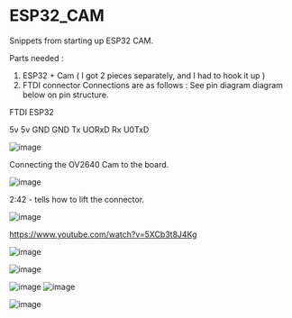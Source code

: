 # ESP32_CAM
Snippets from starting up ESP32 CAM. 

Parts needed :

1. ESP32 + Cam  ( I got 2 pieces separately, and I had to hook it up )
2. FTDI connector
Connections are as follows : See pin diagram diagram below on pin structure.

FTDI    ESP32

5v        5v
GND       GND
Tx        UORxD
Rx        U0TxD

![image](https://user-images.githubusercontent.com/14288989/133599732-61434002-5f70-427c-95b9-61a043aa9bf2.png)


Connecting the OV2640 Cam to the board.

![image](https://user-images.githubusercontent.com/14288989/133601044-65aef107-2eba-4168-bdfd-402c56ad121c.png)

2:42 - tells how to lift the connector.

![image](https://user-images.githubusercontent.com/14288989/133601171-6410c6a1-3197-47d4-89e6-f5a49b4be11b.png)

https://www.youtube.com/watch?v=5XCb3t8J4Kg

![image](https://user-images.githubusercontent.com/14288989/133598895-ceae517a-40ea-4b57-8def-ae37d618876f.png)



![image](https://user-images.githubusercontent.com/14288989/133598973-7c7e27a0-d585-40b1-b855-559185748d6e.png)

![image](https://user-images.githubusercontent.com/14288989/133601776-66c20307-e6f1-4baa-8e52-c331e9c62243.png)
![image](https://user-images.githubusercontent.com/14288989/133601882-2266dc5e-b101-47a1-ba22-8f66cb4d2b87.png)


![image](https://user-images.githubusercontent.com/14288989/133601726-52ca9f57-e4c5-4370-8757-00a6dd7d3dc6.png)
